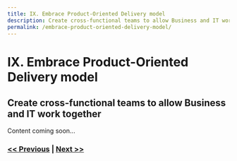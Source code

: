 ```yaml
---
title: IX. Embrace Product-Oriented Delivery model
description: Create cross-functional teams to allow Business and IT work together
permalink: /embrace-product-oriented-delivery-model/
---
```


# IX. Embrace Product-Oriented Delivery model

## Create cross-functional teams to allow Business and IT work together

Content coming soon...

### [<< Previous](/design-container-ready-development) | [Next >>](/consider-platformops-for-delivering-software)